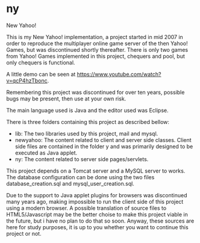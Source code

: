 # ny
New Yahoo!

This is my New Yahoo! implementation, a project started in mid 2007 in order to reproduce the multiplayer online game server of the then Yahoo! Games, but was discontinued shortly thereafter. There is only two games from Yahoo! Games implemented in this project, chequers and pool, but only chequers is functional.

A little demo can be seen at https://www.youtube.com/watch?v=qcP4hzTbonc.

Remembering this project was discontinued for over ten years, possible bugs may be present, then use at your own risk.

The main language used is Java and the editor used was Eclipse.

There is three folders containing this project as described bellow:

- lib: The two libraries used by this project, mail and mysql.
- newyahoo: The content related to client and server side classes. Client side files are contained in the folder y and was primarily designed to be executed as Java applet.
- ny: The content related to server side pages/servlets.

This project depends on a Tomcat server and a MySQL server to works. The database configuration can be done using the two files database_creation.sql and mysql_user_creation.sql.

Due to the support to Java applet plugins for browsers was discontinued many years ago, making impossible to run the client side of this project using a modern browser.
A possible translation of source files to HTML5/Javascript may be the better choise to make this project viable in the future, but i  have no plan to do that so soon.
Anyway, these sources are here for study purposes, it is up to you whether you want to continue this project or not.

